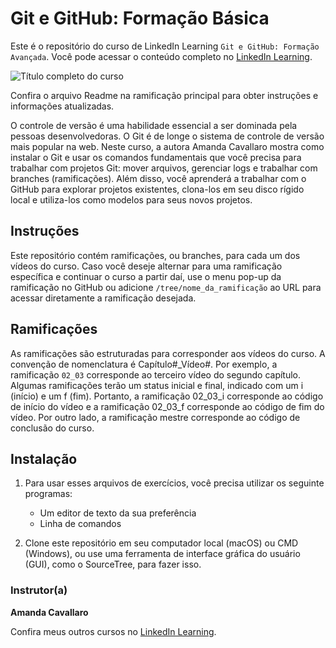# Git e GitHub: Formação Básica 
Este é o repositório do curso de LinkedIn Learning `Git e GitHub: Formação Avançada`. Você pode acessar o conteúdo completo no [LinkedIn Learning][lil-course-url].

![Título completo do curso][lil-thumbnail-url] 

Confira o arquivo Readme na ramificação principal para obter instruções e informações atualizadas. 

O controle de versão é uma habilidade essencial a ser dominada pela pessoas desenvolvedoras. O Git é de longe o sistema de controle de versão mais popular na web. Neste curso, a autora Amanda Cavallaro mostra como instalar o Git e usar os comandos fundamentais que você precisa para trabalhar com projetos Git: mover arquivos, gerenciar logs e trabalhar com branches (ramificações). Além disso, você aprenderá a trabalhar com o GitHub para explorar projetos existentes, clona-los em seu disco rígido local e utiliza-los como modelos para seus novos projetos.

## Instruções 
Este repositório contém ramificações, ou branches, para cada um dos vídeos do curso. Caso você deseje alternar para uma ramificação específica e continuar o curso a partir daí, use o menu pop-up da ramificação no GitHub ou adicione `/tree/nome_da_ramificação` ao URL para acessar diretamente a ramificação desejada. 

## Ramificações 
As ramificações são estruturadas para corresponder aos vídeos do curso. A convenção de nomenclatura é Capítulo#_Vídeo#. Por exemplo, a ramificação `02_03` corresponde ao terceiro vídeo do segundo capítulo. Algumas ramificações terão um status inicial e final, indicado com um i (início) e um f (fim). Portanto, a ramificação 02_03_i corresponde ao código de início do vídeo e a ramificação 02_03_f corresponde ao código de fim do vídeo. Por outro lado, a ramificação mestre corresponde ao código de conclusão do curso. 

## Instalação
1. Para usar esses arquivos de exercícios, você precisa utilizar os seguinte programas: 
	- Um editor de texto da sua preferência
	- Linha de comandos
	
2. Clone este repositório em seu computador local (macOS) ou CMD (Windows), ou use uma ferramenta de interface gráfica do usuário (GUI), como o SourceTree, para fazer isso. 

### Instrutor(a)

**Amanda Cavallaro**

Confira meus outros cursos no [LinkedIn Learning](https://www.linkedin.com/learning/instructors/amanda-cavallaro).

[0]: # (Replace these placeholder URLs with actual course URLs)
[lil-course-url]: https://www.linkedin.com/learning/git-e-github-formacao-basica
[lil-thumbnail-url]: https://cdn.lynda.com/course/3204076/3204076-1651660864233-16x9.jpg
